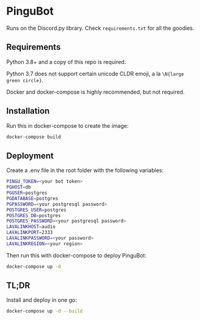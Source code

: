 # PinguBot
Runs on the Discord.py library. Check `requirements.txt` for all the goodies.

## Requirements
Python 3.8+ and a copy of this repo is required.

Python 3.7 does not support certain unicode CLDR emoji, a la `\N{large green circle}`.

Docker and docker-compose is highly recommended, but not required.

## Installation
Run this in docker-compose to create the image:
```bash
docker-compose build
```

## Deployment
Create a .env file in the root folder with the following variables:
```bash
PINGU_TOKEN=<your bot token>
PGHOST=db
PGUSER=postgres
PGDATABASE=postgres
PGPASSWORD=<your postgresql password>
POSTGRES_USER=postgres
POSTGRES_DB=postgres
POSTGRES_PASSWORD=<your postgresql password>
LAVALINKHOST=audio
LAVALINKPORT=2333
LAVALINKPASSWORD=<your password>
LAVALINKREGION=<your region>
```

Then run this with docker-compose to deploy PinguBot: 
```bash
docker-compose up -d
```

## TL;DR
Install and deploy in one go:
```bash
docker-compose up -d --build
```

